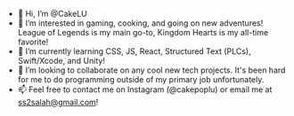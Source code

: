 - 👋 Hi, I’m @CakeLU
- 👀 I’m interested in gaming, cooking, and going on new adventures! League of Legends is my main go-to, Kingdom Hearts is my all-time favorite!
- 🌱 I’m currently learning CSS, JS, React, Structured Text (PLCs), Swift/Xcode, and Unity!
- 💞️ I’m looking to collaborate on any cool new tech projects. It's been hard for me to do programming outside of my primary job unfortunately.
- 📫 Feel free to contact me on Instagram (@cakepoplu) or email me at ss2salah@gmail.com!
